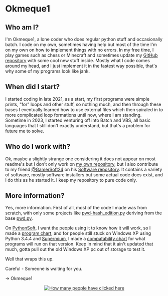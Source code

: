 # Okmeque1

## Who am I?

I'm Okmeque1, a lone coder who does regular python stuff and occasionally batch. I code on my own, sometimes having help but most of the time I'm on my own on how to implement things with no errors. In my free time, I play games such as chess or Minecraft and sometimes update my [GitHub repository](https://github.com/Okmeque1/Software) with some cool new stuff inside. Mostly what I code comes around my head, and I just implement it in the fastest way possible, that's why some of my programs look like jank. 


## When did I start?

I started coding in late 2021, as a start, my first programs were simple prints, "for" loops and other stuff, so nothing much, and then through these bases I eventually learned how to use external files which then spiraled in to more complicated loop formations until now, where I am standing. Sometime in 2023, I started venturing off into Batch and VBS, all basic languages that I still don't exactly understand, but that's a problem for future me to solve.

## Who do I work with?

Ok, maybe a slightly strange one considering it does not appear on most readme's but I don't only work on [my own repository](https://github.com/Okmeque1/Software), but I also contribute to my friend [@GamerSoft24](https://github.com/GamerSoft24) on his [Software repository](https://github.com/GamerSoft24/Software). It contains a variety of software, mostly software installers but some actual code does exist, and I do this as he started it. I keep my repository to pure code only.

## More information?

Yes, more information. First of all, most of the code I made was from scratch, with only some projects like [pwd-hash_edition.py](https://github.com/Okmeque1/software/blob/main/PythonSoft/Utilities/pwd-hash_edition.py) deriving from the base [pwd.py](https://github.com/Okmeque1/software/blob/main/PythonSoft/Utilities/pwd.py). 

On [PythonSoft](https://github.com/Okmeque1/Software/tree/main/PythonSoft), I want the people using it to know how it will work, so I made a [program chart](https://github.com/Okmeque1/software/blob/main/Programs.md), and for people still stuck on Windows XP using Python 3.4.4 and [Supermium](https://github.com/win32ss/supermium), I made a [compatability chart](https://github.com/Okmeque1/software/blob/main/PythonSoft/COMPTEST.md) for what programs will run on that version. Keep in mind that it ain't updated that much, gotta pull out the old Windows XP pc out of storage to test it.

Well that wraps this up. 

Careful - Someone is waiting for you.

→ Okmeque1

<p align="center"> 
  <a href="https://github.com/Okmeque1">
    <img src="https://komarev.com/ghpvc/?username=Okmeque1&color=green&style=for-the-badge" alt="How many people have clicked here" /> 
  </a>
</p>

